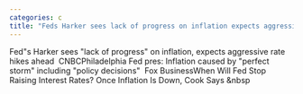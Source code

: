 ```yaml
---
categories: c
title: "Feds Harker sees lack of progress on inflation expects aggressive rate hikes ahead  CNBC"
---
```

Fed"s Harker sees "lack of progress" on inflation, expects aggressive rate hikes ahead&nbsp;&nbsp;CNBCPhiladelphia Fed pres: Inflation caused by "perfect storm" including "policy decisions"&nbsp;&nbsp;Fox BusinessWhen Will Fed Stop Raising Interest Rates? Once Inflation Is Down, Cook Says&nbsp;&nbsp